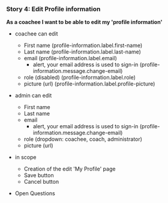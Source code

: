 ### Story 4: Edit Profile information
 **As a coachee I want to be able to edit my 'profile information'**   
 
 - coachee can edit
     - First name (profile-information.label.first-name)
     - Last name (profile-information.label.last-name)
     - email (profile-information.label.email)
        - alert, your email address is used to sign-in (profile-information.message.change-email)
     - role (disabled) (profile-information.label.role)
     - picture (url)  (profile-information.label.profile-picture)
     
- admin can edit
     - First name 
     - Last name
     - email
        - alert, your email address is used to sign-in (profile-information.message.change-email)
     - role (dropdown: coachee, coach, administrator)
     - picture (url) 
     
 - in scope
     - Creation of the edit 'My Profile' page
     - Save button 
     - Cancel button
      
 - Open Questions
